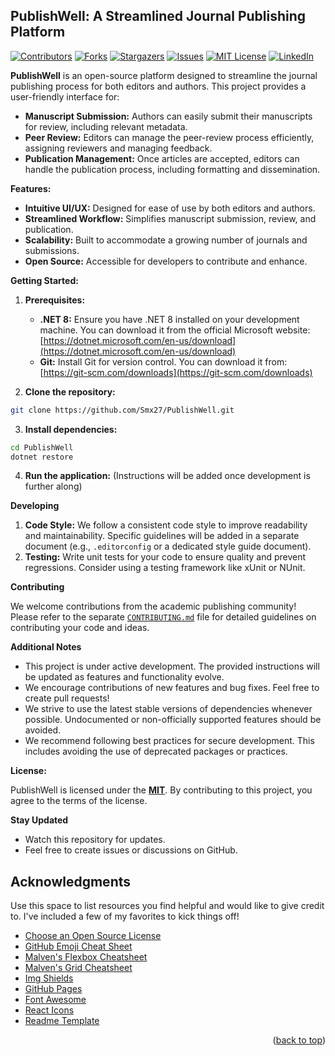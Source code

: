 ## PublishWell: A Streamlined Journal Publishing Platform

[![Contributors][contributors-shield]][contributors-url]
[![Forks][forks-shield]][forks-url]
[![Stargazers][stars-shield]][stars-url]
[![Issues][issues-shield]][issues-url]
[![MIT License][license-shield]][license-url]
[![LinkedIn][linkedin-shield]][linkedin-url]

**PublishWell** is an open-source platform designed to streamline the journal publishing process for both editors and authors. This project provides a user-friendly interface for:

* **Manuscript Submission:** Authors can easily submit their manuscripts for review, including relevant metadata.
* **Peer Review:** Editors can manage the peer-review process efficiently, assigning reviewers and managing feedback.
* **Publication Management:** Once articles are accepted, editors can handle the publication process, including formatting and dissemination.

**Features:**

* **Intuitive UI/UX:** Designed for ease of use by both editors and authors.
* **Streamlined Workflow:** Simplifies manuscript submission, review, and publication.
* **Scalability:** Built to accommodate a growing number of journals and submissions.
* **Open Source:** Accessible for developers to contribute and enhance.

**Getting Started:**

1. **Prerequisites:**
   - **.NET 8:** Ensure you have .NET 8 installed on your development machine. You can download it from the official Microsoft website: [https://dotnet.microsoft.com/en-us/download](https://dotnet.microsoft.com/en-us/download)
   - **Git:** Install Git for version control. You can download it from: [https://git-scm.com/downloads](https://git-scm.com/downloads)

2. **Clone the repository:**

```bash
git clone https://github.com/Smx27/PublishWell.git
```

3. **Install dependencies:**

```bash
cd PublishWell
dotnet restore
```

4. **Run the application:** (Instructions will be added once development is further along)

**Developing**

1. **Code Style:** We follow a consistent code style to improve readability and maintainability. Specific guidelines will be added in a separate document (e.g., `.editorconfig` or a dedicated style guide document).
2. **Testing:** Write unit tests for your code to ensure quality and prevent regressions. Consider using a testing framework like xUnit or NUnit.

**Contributing**

We welcome contributions from the academic publishing community! Please refer to the separate [`CONTRIBUTING.md`](./CONTRIBUTING.md) file for detailed guidelines on contributing your code and ideas.

**Additional Notes**

* This project is under active development. The provided instructions will be updated as features and functionality evolve.
* We encourage contributions of new features and bug fixes. Feel free to create pull requests!
* We strive to use the latest stable versions of dependencies whenever possible. Undocumented or non-officially supported features should be avoided.
* We recommend following best practices for secure development. This includes avoiding the use of deprecated packages or practices.

**License:**

PublishWell is licensed under the [**MIT**][license-url]. By contributing to this project, you agree to the terms of the license.

**Stay Updated**

* Watch this repository for updates.
* Feel free to create issues or discussions on GitHub.

<!-- ACKNOWLEDGMENTS -->
## Acknowledgments

Use this space to list resources you find helpful and would like to give credit to. I've included a few of my favorites to kick things off!

* [Choose an Open Source License](https://choosealicense.com)
* [GitHub Emoji Cheat Sheet](https://www.webpagefx.com/tools/emoji-cheat-sheet)
* [Malven's Flexbox Cheatsheet](https://flexbox.malven.co/)
* [Malven's Grid Cheatsheet](https://grid.malven.co/)
* [Img Shields](https://shields.io)
* [GitHub Pages](https://pages.github.com)
* [Font Awesome](https://fontawesome.com)
* [React Icons](https://react-icons.github.io/react-icons/search)
* [Readme Template](https://github.com/othneildrew/Best-README-Template)
<p align="right">(<a href="#readme-top">back to top</a>)</p>




<!-- MARKDOWN LINKS & IMAGES -->
<!-- https://www.markdownguide.org/basic-syntax/#reference-style-links -->
[contributors-shield]: https://img.shields.io/github/contributors/othneildrew/Best-README-Template.svg?style=for-the-badge
[contributors-url]: https://github.com/Smx27/PublishWell/graphs/contributors
[forks-shield]: https://img.shields.io/github/forks/othneildrew/Best-README-Template.svg?style=for-the-badge
[forks-url]: https://github.com/othneildrew/Best-README-Template/network/members
[stars-shield]: https://img.shields.io/github/stars/othneildrew/Best-README-Template.svg?style=for-the-badge
[stars-url]: https://github.com/othneildrew/Best-README-Template/stargazers
[issues-shield]: https://img.shields.io/github/issues/othneildrew/Best-README-Template.svg?style=for-the-badge
[issues-url]: https://github.com/othneildrew/Best-README-Template/issues
[license-shield]: https://img.shields.io/github/license/othneildrew/Best-README-Template.svg?style=for-the-badge
[license-url]: https://github.com/Smx27/PublishWell/blob/master/LICENSE.txt
[linkedin-shield]: https://img.shields.io/badge/-LinkedIn-black.svg?style=for-the-badge&logo=linkedin&colorB=555
[linkedin-url]: https://linkedin.com/in/othneildrew
[product-screenshot]: images/screenshot.png
[Next.js]: https://img.shields.io/badge/next.js-000000?style=for-the-badge&logo=nextdotjs&logoColor=white
[Next-url]: https://nextjs.org/
[React.js]: https://img.shields.io/badge/React-20232A?style=for-the-badge&logo=react&logoColor=61DAFB
[React-url]: https://reactjs.org/
[Vue.js]: https://img.shields.io/badge/Vue.js-35495E?style=for-the-badge&logo=vuedotjs&logoColor=4FC08D
[Vue-url]: https://vuejs.org/
[Angular.io]: https://img.shields.io/badge/Angular-DD0031?style=for-the-badge&logo=angular&logoColor=white
[Angular-url]: https://angular.io/
[Svelte.dev]: https://img.shields.io/badge/Svelte-4A4A55?style=for-the-badge&logo=svelte&logoColor=FF3E00
[Svelte-url]: https://svelte.dev/
[Laravel.com]: https://img.shields.io/badge/Laravel-FF2D20?style=for-the-badge&logo=laravel&logoColor=white
[Laravel-url]: https://laravel.com
[Bootstrap.com]: https://img.shields.io/badge/Bootstrap-563D7C?style=for-the-badge&logo=bootstrap&logoColor=white
[Bootstrap-url]: https://getbootstrap.com
[JQuery.com]: https://img.shields.io/badge/jQuery-0769AD?style=for-the-badge&logo=jquery&logoColor=white
[JQuery-url]: https://jquery.com 